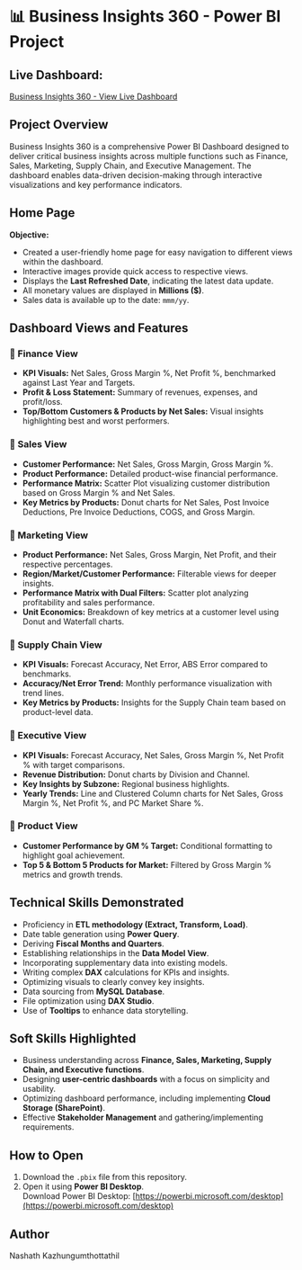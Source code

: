 
# 📊 Business Insights 360 - Power BI Project

## Live Dashboard:
[Business Insights 360 - View Live Dashboard](https://app.powerbi.com/links/ub383S-Gjc?ctid=c6e549b3-5f45-4032-aae9-d4244dc5b2c4&pbi_source=linkShare)

## Project Overview
Business Insights 360 is a comprehensive Power BI Dashboard designed to deliver critical business insights across multiple functions such as Finance, Sales, Marketing, Supply Chain, and Executive Management. The dashboard enables data-driven decision-making through interactive visualizations and key performance indicators.

## Home Page

**Objective:**  
- Created a user-friendly home page for easy navigation to different views within the dashboard.  
- Interactive images provide quick access to respective views.  
- Displays the **Last Refreshed Date**, indicating the latest data update.  
- All monetary values are displayed in **Millions ($)**.  
- Sales data is available up to the date: `mmm/yy`.  

## Dashboard Views and Features

### 🔹 Finance View  
- **KPI Visuals:** Net Sales, Gross Margin %, Net Profit %, benchmarked against Last Year and Targets.  
- **Profit & Loss Statement:** Summary of revenues, expenses, and profit/loss.  
- **Top/Bottom Customers & Products by Net Sales:** Visual insights highlighting best and worst performers.  

### 🔹 Sales View  
- **Customer Performance:** Net Sales, Gross Margin, Gross Margin %.  
- **Product Performance:** Detailed product-wise financial performance.  
- **Performance Matrix:** Scatter Plot visualizing customer distribution based on Gross Margin % and Net Sales.  
- **Key Metrics by Products:** Donut charts for Net Sales, Post Invoice Deductions, Pre Invoice Deductions, COGS, and Gross Margin.  

### 🔹 Marketing View  
- **Product Performance:** Net Sales, Gross Margin, Net Profit, and their respective percentages.  
- **Region/Market/Customer Performance:** Filterable views for deeper insights.  
- **Performance Matrix with Dual Filters:** Scatter plot analyzing profitability and sales performance.  
- **Unit Economics:** Breakdown of key metrics at a customer level using Donut and Waterfall charts.  

### 🔹 Supply Chain View  
- **KPI Visuals:** Forecast Accuracy, Net Error, ABS Error compared to benchmarks.  
- **Accuracy/Net Error Trend:** Monthly performance visualization with trend lines.  
- **Key Metrics by Products:** Insights for the Supply Chain team based on product-level data.  

### 🔹 Executive View  
- **KPI Visuals:** Forecast Accuracy, Net Sales, Gross Margin %, Net Profit % with target comparisons.  
- **Revenue Distribution:** Donut charts by Division and Channel.  
- **Key Insights by Subzone:** Regional business highlights.  
- **Yearly Trends:** Line and Clustered Column charts for Net Sales, Gross Margin %, Net Profit %, and PC Market Share %.  

### 🔹 Product View  
- **Customer Performance by GM % Target:** Conditional formatting to highlight goal achievement.  
- **Top 5 & Bottom 5 Products for Market:** Filtered by Gross Margin % metrics and growth trends.  

## Technical Skills Demonstrated
- Proficiency in **ETL methodology (Extract, Transform, Load)**.  
- Date table generation using **Power Query**.  
- Deriving **Fiscal Months and Quarters**.  
- Establishing relationships in the **Data Model View**.  
- Incorporating supplementary data into existing models.  
- Writing complex **DAX** calculations for KPIs and insights.  
- Optimizing visuals to clearly convey key insights.  
- Data sourcing from **MySQL Database**.  
- File optimization using **DAX Studio**.  
- Use of **Tooltips** to enhance data storytelling.  

## Soft Skills Highlighted
- Business understanding across **Finance, Sales, Marketing, Supply Chain, and Executive functions**.  
- Designing **user-centric dashboards** with a focus on simplicity and usability.  
- Optimizing dashboard performance, including implementing **Cloud Storage (SharePoint)**.  
- Effective **Stakeholder Management** and gathering/implementing requirements.  

## How to Open
1. Download the `.pbix` file from this repository.  
2. Open it using **Power BI Desktop**.  
   Download Power BI Desktop: [https://powerbi.microsoft.com/desktop](https://powerbi.microsoft.com/desktop)  

## Author
Nashath Kazhungumthottathil
